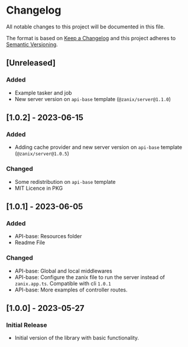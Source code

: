 # Changelog

All notable changes to this project will be documented in this file.

The format is based on [Keep a Changelog](http://keepachangelog.com/en/1.0.0/)
and this project adheres to [Semantic Versioning](http://semver.org/spec/v2.0.0.html).

## [Unreleased]

### Added

- Example tasker and job
- New server version on `api-base` template (`@zanix/server@1.1.0`)

## [1.0.2] - 2023-06-15

### Added

- Adding cache provider and new server version on `api-base` template (`@zanix/server@1.0.5`)

### Changed

- Some redistribution on `api-base` template
- MIT Licence in PKG

## [1.0.1] - 2023-06-05

### Added

- API-base: Resources folder
- Readme File

### Changed

- API-base: Global and local middlewares
- API-base: Configure the zanix file to run the server instead of `zanix.app.ts`. Compatible with cli `1.0.1`
- API-base: More examples of controller routes.

## [1.0.0] - 2023-05-27

### Initial Release

- Initial version of the library with basic functionality.
